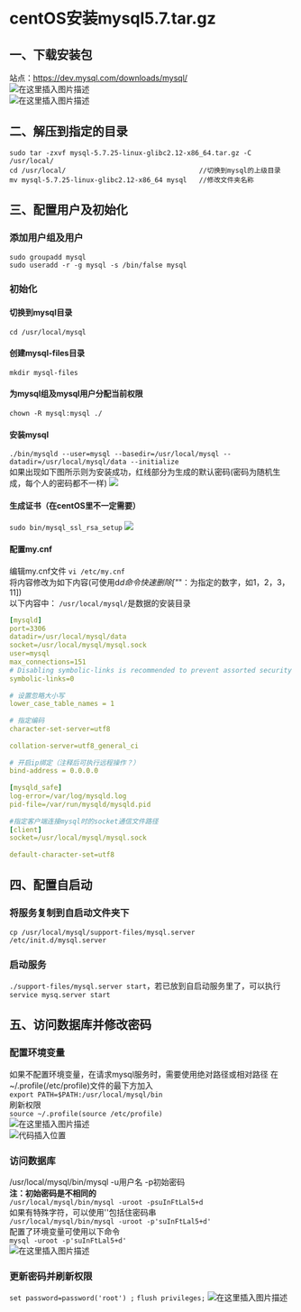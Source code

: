 # centOS安装mysql5.7.tar.gz
## 一、下载安装包
 站点：https://dev.mysql.com/downloads/mysql/  
![在这里插入图片描述](https://img-blog.csdnimg.cn/20190301232341938.png?x-oss-process=image/watermark,type_ZmFuZ3poZW5naGVpdGk,shadow_10,text_aHR0cHM6Ly9ibG9nLmNzZG4ubmV0L3FxXzI1NTk4NDUz,size_16,color_FFFFFF,t_70)  
![在这里插入图片描述](https://img-blog.csdnimg.cn/20190301232350842.png?x-oss-process=image/watermark,type_ZmFuZ3poZW5naGVpdGk,shadow_10,text_aHR0cHM6Ly9ibG9nLmNzZG4ubmV0L3FxXzI1NTk4NDUz,size_16,color_FFFFFF,t_70)  
## 二、解压到指定的目录
 ```
 sudo tar -zxvf mysql-5.7.25-linux-glibc2.12-x86_64.tar.gz -C /usr/local/
 cd /usr/local/                                 //切换到mysql的上级目录
 mv mysql-5.7.25-linux-glibc2.12-x86_64 mysql   //修改文件夹名称
 ```
 
## 三、配置用户及初始化
### 添加用户组及用户
```
sudo groupadd mysql
sudo useradd -r -g mysql -s /bin/false mysql
```
### 初始化
#### 切换到mysql目录
`cd /usr/local/mysql `  
#### 创建mysql-files目录
`mkdir mysql-files`   
#### 为mysql组及mysql用户分配当前权限
`chown -R mysql:mysql ./`   
#### 安装mysql
`./bin/mysqld --user=mysql --basedir=/usr/local/mysql --datadir=/usr/local/mysql/data --initialize`  
如果出现如下图所示则为安装成功，红线部分为生成的默认密码(密码为随机生成，每个人的密码都不一样)
![](https://img-blog.csdnimg.cn/20190301234242997.png?x-oss-process=image/watermark,type_ZmFuZ3poZW5naGVpdGk,shadow_10,text_aHR0cHM6Ly9ibG9nLmNzZG4ubmV0L3FxXzI1NTk4NDUz,size_16,color_FFFFFF,t_70)  
#### 生成证书（在centOS里不一定需要）
`sudo bin/mysql_ssl_rsa_setup`
![](https://img-blog.csdnimg.cn/20190301234348478.png?x-oss-process=image/watermark,type_ZmFuZ3poZW5naGVpdGk,shadow_10,text_aHR0cHM6Ly9ibG9nLmNzZG4ubmV0L3FxXzI1NTk4NDUz,size_16,color_FFFFFF,t_70)  
#### 配置my.cnf
编辑my.cnf文件 `vi /etc/my.cnf`  
将内容修改为如下内容(可使用d*d命令快速删除["*"：为指定的数字，如1，2，3，11])  
以下内容中：
`/usr/local/mysql/`是数据的安装目录  
```yaml
[mysqld]
port=3306
datadir=/usr/local/mysql/data
socket=/usr/local/mysql/mysql.sock
user=mysql
max_connections=151
# Disabling symbolic-links is recommended to prevent assorted security risks
symbolic-links=0
 
# 设置忽略大小写
lower_case_table_names = 1
 
# 指定编码
character-set-server=utf8
 
collation-server=utf8_general_ci
 
# 开启ip绑定（注释后可执行远程操作？）
bind-address = 0.0.0.0
 
[mysqld_safe]
log-error=/var/log/mysqld.log
pid-file=/var/run/mysqld/mysqld.pid
 
#指定客户端连接mysql时的socket通信文件路径
[client]
socket=/usr/local/mysql/mysql.sock
 
default-character-set=utf8
```
## 四、配置自启动
### 将服务复制到自启动文件夹下  
`cp /usr/local/mysql/support-files/mysql.server /etc/init.d/mysql.server`
### 启动服务
`./support-files/mysql.server start`，若已放到自启动服务里了，可以执行`service mysq.server start`  
## 五、访问数据库并修改密码
### 配置环境变量
如果不配置环境变量，在请求mysql服务时，需要使用绝对路径或相对路径
在~/.profile(/etc/profile)文件的最下方加入  
`export PATH=$PATH:/usr/local/mysql/bin`  
刷新权限  
`source ~/.profile(source /etc/profile)`  
![在这里插入图片描述](https://img-blog.csdnimg.cn/20190302000936268.png)  
![代码插入位置](https://img-blog.csdnimg.cn/20190302001005280.png?x-oss-process=image/watermark,type_ZmFuZ3poZW5naGVpdGk,shadow_10,text_aHR0cHM6Ly9ibG9nLmNzZG4ubmV0L3FxXzI1NTk4NDUz,size_16,color_FFFFFF,t_70)  
### 访问数据库
/usr/local/mysql/bin/mysql -u用户名 -p初始密码  
**注：初始密码是不相同的**  
`/usr/local/mysql/bin/mysql -uroot -psuInFtLal5+d`  
如果有特殊字符，可以使用''包括住密码串  
`/usr/local/mysql/bin/mysql -uroot -p'suInFtLal5+d'`  
配置了环境变量可使用以下命令  
`mysql -uroot -p'suInFtLal5+d'`  
![在这里插入图片描述](https://img-blog.csdnimg.cn/20190301234837978.png?x-oss-process=image/watermark,type_ZmFuZ3poZW5naGVpdGk,shadow_10,text_aHR0cHM6Ly9ibG9nLmNzZG4ubmV0L3FxXzI1NTk4NDUz,size_16,color_FFFFFF,t_70)   
### 更新密码并刷新权限
`set password=password('root') ;`
`flush privileges;`
![在这里插入图片描述](https://img-blog.csdnimg.cn/20190301235331609.png)